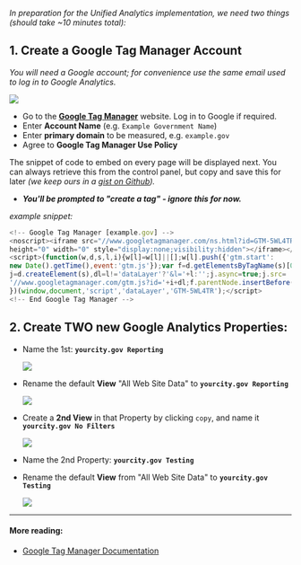 _In preparation for the Unified Analytics implementation, we need two things (should take ~10 minutes total):_

## 1. Create a Google Tag Manager Account
_You will need a Google account; for convenience use the same email used to log in to Google Analytics._

![](https://raw.githubusercontent.com/laurenancona/unified-analytics/master/images/1-signup-screen.png)
- Go to the **[Google Tag Manager](https://tagmanager.google.com)** website. Log in to Google if required.
- Enter **Account Name** (e.g. `Example Government Name`)
- Enter **primary domain** to be measured, e.g. `example.gov`
- Agree to **Google Tag Manager Use Policy**

The snippet of code to embed on every page will be displayed next. You can always retrieve this from the control panel, but copy and save this for later _(we keep ours in a [gist on Github](https://gist.github.com/laurenancona/f65dac64e66eedce1115))._

- _**You'll be prompted to "create a tag" - ignore this for now.**_

_example snippet:_
```javascript
<!-- Google Tag Manager [example.gov] -->
<noscript><iframe src="//www.googletagmanager.com/ns.html?id=GTM-5WL4TR"
height="0" width="0" style="display:none;visibility:hidden"></iframe></noscript>
<script>(function(w,d,s,l,i){w[l]=w[l]||[];w[l].push({'gtm.start':
new Date().getTime(),event:'gtm.js'});var f=d.getElementsByTagName(s)[0],
j=d.createElement(s),dl=l!='dataLayer'?'&l='+l:'';j.async=true;j.src=
'//www.googletagmanager.com/gtm.js?id='+i+dl;f.parentNode.insertBefore(j,f);
})(window,document,'script','dataLayer','GTM-5WL4TR');</script>
<!-- End Google Tag Manager -->
```

## 2. Create __TWO__ new Google Analytics Properties:

- Name the 1st: __`yourcity.gov Reporting`__

	![](https://raw.githubusercontent.com/laurenancona/analytics-container/gh-pages/img/createproperty.gif)


- Rename the default **View** "All Web Site Data" to **`yourcity.gov Reporting`**

	![](https://raw.githubusercontent.com/laurenancona/analytics-container/gh-pages/img/renameview.gif)


- Create a **2nd View** in that Property by clicking `copy`, and name it **`yourcity.gov No Filters`**

	![](https://raw.githubusercontent.com/laurenancona/analytics-container/gh-pages/img/copyview.gif)
	

- Name the 2nd Property: **`yourcity.gov Testing`**
- Rename the default **View** from "All Web Site Data" to **`yourcity.gov Testing`**

	![](https://raw.githubusercontent.com/laurenancona/analytics-container/gh-pages/img/createtesting.gif)

---

#### More reading: 
- [Google Tag Manager Documentation](https://support.google.com/tagmanager/answer/2574370?hl=en)
